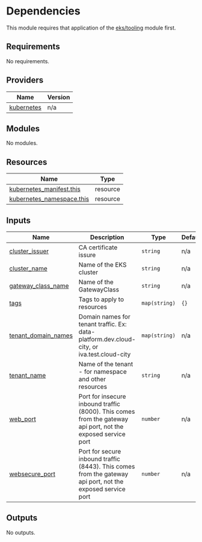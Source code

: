# Dependencies

This module requires that application of the [eks/tooling](../tooling) module first.

<!-- BEGIN_TF_DOCS -->
## Requirements

No requirements.

## Providers

| Name | Version |
|------|---------|
| <a name="provider_kubernetes"></a> [kubernetes](#provider\_kubernetes) | n/a |

## Modules

No modules.

## Resources

| Name | Type |
|------|------|
| [kubernetes_manifest.this](https://registry.terraform.io/providers/hashicorp/kubernetes/latest/docs/resources/manifest) | resource |
| [kubernetes_namespace.this](https://registry.terraform.io/providers/hashicorp/kubernetes/latest/docs/resources/namespace) | resource |

## Inputs

| Name | Description | Type | Default | Required |
|------|-------------|------|---------|:--------:|
| <a name="input_cluster_issuer"></a> [cluster\_issuer](#input\_cluster\_issuer) | CA certificate issure | `string` | n/a | yes |
| <a name="input_cluster_name"></a> [cluster\_name](#input\_cluster\_name) | Name of the EKS cluster | `string` | n/a | yes |
| <a name="input_gateway_class_name"></a> [gateway\_class\_name](#input\_gateway\_class\_name) | Name of the GatewayClass | `string` | n/a | yes |
| <a name="input_tags"></a> [tags](#input\_tags) | Tags to apply to resources | `map(string)` | `{}` | no |
| <a name="input_tenant_domain_names"></a> [tenant\_domain\_names](#input\_tenant\_domain\_names) | Domain names for tenant traffic. Ex: data-platform.dev.cloud-city, or iva.test.cloud-city | `map(string)` | n/a | yes |
| <a name="input_tenant_name"></a> [tenant\_name](#input\_tenant\_name) | Name of the tenant - for namespace and other resources | `string` | n/a | yes |
| <a name="input_web_port"></a> [web\_port](#input\_web\_port) | Port for insecure inbound traffic (8000). This comes from the gateway api port, not the exposed service port | `number` | n/a | yes |
| <a name="input_websecure_port"></a> [websecure\_port](#input\_websecure\_port) | Port for secure inbound traffic (8443). This comes from the gateway api port, not the exposed service port | `number` | n/a | yes |

## Outputs

No outputs.
<!-- END_TF_DOCS -->